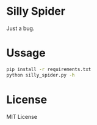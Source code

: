 # Silly Spider
Just a bug.  
# Ussage  
```bash
pip install -r requirements.txt  
python silly_spider.py -h  
```
# License  
MIT License
